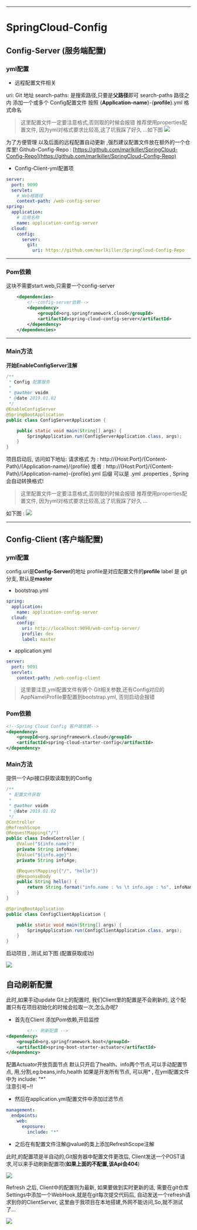 ------------

# SpringCloud-Config

## Config-Server (服务端配置)
### yml配置

- 远程配置文件相关

uri: Git 地址
search-paths: 是搜索路径,只要是**父路径**即可
search-paths 路径之内 添加一个或多个 Config配置文件 按照 {**Application-name**}-{**profile**}.yml 格式命名

> 这里配置文件一定要注意格式,否则取的时候会报错
> 推荐使用properties配置文件, 因为yml对格式要求比较高,这了坑我踩了好久 ...如下图
[![](http://voidm.com/wp-content/uploads/2019/01/TIM截图20190104140808.png)](http://voidm.com/wp-content/uploads/2019/01/TIM截图20190104140808.png)

为了方便管理 以及后面的远程配置自动更新 ,强烈建议配置文件放在额外的一个仓库里!
Github-Config-Repo : [https://github.com/marlkiller/SpringCloud-Config-Repo](https://github.com/marlkiller/SpringCloud-Config-Repo)

- Config-Client-yml配置项

```yml
server:
  port: 9090
  servlet:
    # Web根路径
    context-path: /web-config-server
spring:
  application:
    # 应用名称
    name: application-config-server
  cloud:
    config:
      server:
        git:
          uri: https://github.com/marlkiller/SpringCloud-Config-Repo
```



------------


### Pom依赖

这块不需要start.web,只需要一个config-server

```xml
    <dependencies>
        <!--config-server依赖-->
        <dependency>
            <groupId>org.springframework.cloud</groupId>
            <artifactId>spring-cloud-config-server</artifactId>
        </dependency>
    </dependencies>
```

------------


### Main方法
**开始EnableConfigServer注解**
```java
/**
 * Config 配置服务
 *
 * @author voidm
 * @date 2019.01.02
 */
@EnableConfigServer
@SpringBootApplication
public class ConfigServerApplication {

    public static void main(String[] args) {
        SpringApplication.run(ConfigServerApplication.class, args);
    }
}

```

项目启动后, 访问如下地址:
请求格式 为 : http://{Host:Port}/{Content-Path}/{Application-name}/{profile}
或者 : http://{Host:Port}/{Content-Path}/{Application-name}-{profile}.yml
后缀 可以是 .yml .properties ,  Spring会自动转换格式!

> 这里配置文件一定要注意格式,否则取的时候会报错
> 推荐使用properties配置文件, 因为yml对格式要求比较高,这了坑我踩了好久 ...

如下图 :
[![](http://voidm.com/wp-content/uploads/2019/01/TIM截图20190104141055.png)](http://voidm.com/wp-content/uploads/2019/01/TIM截图20190104141055.png)


------------


## Config-Client (客户端配置)
### yml配置
config.uri是**Config-Server**的地址
profile是对应配置文件的**profile**
label 是 git分支, 默认是**master**

- bootstrap.yml
```yml
spring:
  application:
    name: application-config-server
  cloud:
    config:
      uri: http://localhost:9090/web-config-server/
      profile: dev
      label: master
```
- application.yml

```yml
server:
  port: 9091
  servlet:
    context-path: /web-config-client
```

> 这里要注意,yml配置文件有俩个
> Git相关参数,还有Config对应的AppName\Profile要配置到bootstrap.yml, 否则启动会报错


### Pom依赖
```xml
<!--Spring Cloud Config 客户端依赖-->
<dependency>
	<groupId>org.springframework.cloud</groupId>
	<artifactId>spring-cloud-starter-config</artifactId>
</dependency>
```


### Main方法

提供一个Api接口获取读取到的Config
```java
/**
 * 配置文件获取
 *
 * @author voidm
 * @date 2019.01.02
 */
@Controller
@RefreshScope
@RequestMapping("/")
public class IndexController {
    @Value("${info.name}")
    private String infoName;
    @Value("${info.age}")
    private String infoAge;

    @RequestMapping({"/", "hello"})
    @ResponseBody
    public String hello() {
        return String.format("info.name : %s \t info.age : %s", infoName, infoAge);
    }
}
```

```java
@SpringBootApplication
public class ConfigClientApplication {

    public static void main(String[] args) {
        SpringApplication.run(ConfigClientApplication.class, args);
    }
}
```

启动项目 , 测试,如下图 (配置获取成功)

[![](http://voidm.com/wp-content/uploads/2019/01/TIM截图20190104141833.png)](http://voidm.com/wp-content/uploads/2019/01/TIM截图20190104141833.png)


## 自动刷新配置
此时,如果手动update Git上的配置时, 我们Client里的配置是不会刷新的,
这个配置只有在项目初始化的时候会拉取一次,怎么办呢?

- 首先在Client 添加Pom依赖,开启监控

```xml
        <!-- 刷新配置 -->
<dependency>
	<groupId>org.springframework.boot</groupId>
	<artifactId>spring-boot-starter-actuator</artifactId>
</dependency>
```

配置Actuator开放页面节点  默认只开启了health、info两个节点,可以手动配置节点,
用,分割,eg:beans,info,health
如果是开发所有节点, 可以用* , 在yml配置文件中为 include: "*"  
注意引号~!!
- 然后在application.yml配置文件中添加过滤节点
```yml
management:
  endpoints:
    web:
      exposure:
        include: "*"
```
- 之后在有配置文件注解@value的类上添加RefreshScope注解

此时,的配置项是半自动的,Git服务器中配置文件更改后,
Client发送一个POST请求,可以来手动刷新配置项(**如果上面的不配置,该Api会404**)

[![](http://voidm.com/wp-content/uploads/2019/01/TIM截图20190104161514.png)](http://voidm.com/wp-content/uploads/2019/01/TIM截图20190104161514.png)

Refresh 之后, Client中的配置则为最新, 如果要做到实时更新的话,
需要在git仓库Settings中添加一个WebHook,就是在git每次提交代码后,
自动发送一个refresh请求到你的ClientServer,
这里由于我项目在本地搭建,外网不能访问,So,就不测试了...

[![](http://voidm.com/wp-content/uploads/2019/01/TIM截图20190104162531-1024x466.png)](http://voidm.com/wp-content/uploads/2019/01/TIM截图20190104162531.png)
